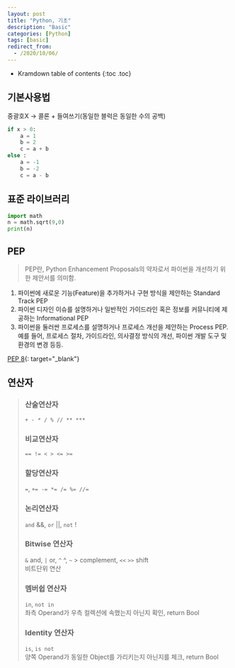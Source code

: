 ```yaml
---
layout: post
title: "Python, 기초"
description: "Basic"
categories: [Python]
tags: [basic]
redirect_from:
  - /2020/10/06/
---
```


* Kramdown table of contents
{:toc .toc}

## 기본사용법
중괄호X -> 콜론 + 들여쓰기(동일한 블럭은 동일한 수의 공백)

~~~ python
if x > 0:
    a = 1
    b = 2
    c = a + b
else :
    a = -1
    b = -2
    c = a - b
~~~

## 표준 라이브러리
~~~ python
import math
n = math.sqrt(9,0)
print(n)
~~~

## PEP
> PEP란, Python Enhancement Proposals의 약자로서 파이썬을 개선하기 위한 제안서를 의미함.    

1. 파이썬에 새로운 기능(Feature)을 추가하거나 구현 방식을 제안하는 Standard Track PEP
2. 파이썬 디자인 이슈를 설명하거나 일반적인 가이드라인 혹은 정보를 커뮤니티에 제공하는 Informational PEP
3. 파이썬을 둘러싼 프로세스를 설명하거나 프로세스 개선을 제안하는 Process PEP. 예를 들어, 프로세스 절차, 가이드라인, 의사결정 방식의 개선, 파이썬 개발 도구 및 환경의 변경 등등.     

[PEP 8](https://www.python.org/dev/peps/pep-0008){: target="_blank"}


## 연산자

> ### 산술연산자
> `+ - * / % // ** ***`
> ### 비교연산자
> `== != < > <= >=`
> ### 할당연산자
> `=`, `+= -= *= /= %= //=`
> ### 논리연산자
> `and` &&, `or` ||, `not` !    
> ### Bitwise 연산자
> `&` and, `|` or, `^` ^, `~` > complement, `<<` `>>` shift    
> 비트단위 연산
> ### 멤버쉽 연산자
> `in`, `not in`    
> 좌측 Operand가 우측 컬렉션에 속했는지 아닌지 확인, return Bool    
> ### Identity 연산자
> `is`, `is not`    
> 양쪽 Operand가 동일한 Object를 가리키는지 아닌지를 체크, return Bool